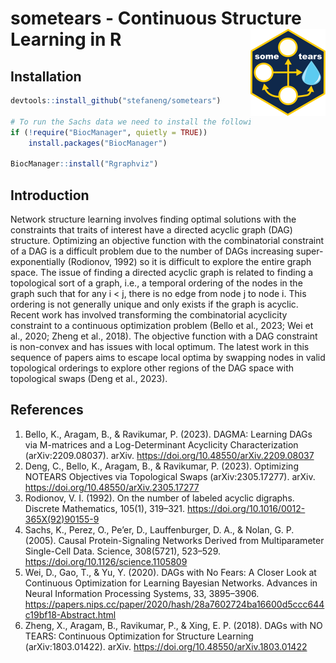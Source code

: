 # sometears - Continuous Structure Learning in R <img src="man/figures/logo.png" align="right" height="139" alt="" />

## Installation
```r
devtools::install_github("stefaneng/sometears")

# To run the Sachs data we need to install the following packages from bioconductor
if (!require("BiocManager", quietly = TRUE))
    install.packages("BiocManager")

BiocManager::install("Rgraphviz")
```

## Introduction

Network structure learning involves finding optimal solutions with the constraints that traits of interest have a directed acyclic graph (DAG) structure. Optimizing an objective function with the combinatorial constraint of a DAG is a difficult problem due to the number of DAGs increasing super-exponentially (Rodionov, 1992) so it is difficult to explore the entire graph space. The issue of finding a directed acyclic graph is related to finding a topological sort of a graph, i.e., a temporal ordering of the nodes in the graph such that for any i < j, there is no edge from node j to node i. This ordering is not generally unique and only exists if the graph is acyclic. Recent work has involved transforming the combinatorial acyclicity constraint to a continuous optimization problem (Bello et al., 2023; Wei et al., 2020; Zheng et al., 2018). The objective function with a DAG constraint is non-convex and has issues with local optimum. The latest work in this sequence of papers aims to escape local optima by swapping nodes in valid topological orderings to explore other regions of the DAG space with topological swaps (Deng et al., 2023).

## References

1. Bello, K., Aragam, B., & Ravikumar, P. (2023). DAGMA: Learning DAGs via M-matrices and a Log-Determinant Acyclicity Characterization (arXiv:2209.08037). arXiv. https://doi.org/10.48550/arXiv.2209.08037
2. Deng, C., Bello, K., Aragam, B., & Ravikumar, P. (2023). Optimizing NOTEARS Objectives via Topological Swaps (arXiv:2305.17277). arXiv. https://doi.org/10.48550/arXiv.2305.17277
3. Rodionov, V. I. (1992). On the number of labeled acyclic digraphs. Discrete Mathematics, 105(1), 319–321. https://doi.org/10.1016/0012-365X(92)90155-9
4. Sachs, K., Perez, O., Pe’er, D., Lauffenburger, D. A., & Nolan, G. P. (2005). Causal Protein-Signaling Networks Derived from Multiparameter Single-Cell Data. Science, 308(5721), 523–529. https://doi.org/10.1126/science.1105809
5. Wei, D., Gao, T., & Yu, Y. (2020). DAGs with No Fears: A Closer Look at Continuous Optimization for Learning Bayesian Networks. Advances in Neural Information Processing Systems, 33, 3895–3906. https://papers.nips.cc/paper/2020/hash/28a7602724ba16600d5ccc644c19bf18-Abstract.html
6. Zheng, X., Aragam, B., Ravikumar, P., & Xing, E. P. (2018). DAGs with NO TEARS: Continuous Optimization for Structure Learning (arXiv:1803.01422). arXiv. https://doi.org/10.48550/arXiv.1803.01422

